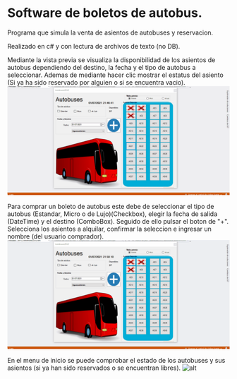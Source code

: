 # Software de boletos de autobus.
Programa que simula la venta de asientos de autobuses y reservacion.

Realizado en c# y con lectura de archivos de texto (no DB).

Mediante la vista previa se visualiza la disponibilidad de los asientos de autobus dependiendo del destino, la fecha y el tipo de autobus a seleccionar. Ademas de mediante hacer clic mostrar el estatus del asiento (Si ya ha sido reservado por alguien o si se encuentra vacio).
![alt](Previews/animacion_autoInicio.gif)<br>

Para comprar un boleto de autobus este debe de seleccionar el tipo de autobus (Estandar, Micro o de Lujo)(Checkbox), elegir la fecha de salida (DateTime) y el destino (ComboBox). Seguido de ello pulsar el boton de "+". Selecciona los asientos a alquilar, confirmar la seleccion e ingresar un nombre (del usuario comprador). 
![alt](Previews/animacion_autoReservar.gif)<br>

En el menu de inicio se puede comprobar el estado de los autobuses y sus asientos (si ya han sido reservados o se encuentran libres).
![alt](Previews/animacion_Verificar.gif)<br>


